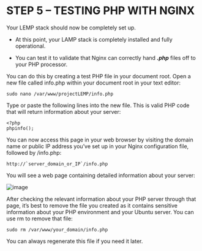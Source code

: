 # STEP 5 – TESTING PHP WITH NGINX

Your LEMP stack should now be completely set up.

* At this point, your LAMP stack is completely installed and fully operational.

* You can test it to validate that Nginx can correctly hand ***.php*** files off to your PHP processor.

You can do this by creating a test PHP file in your document root. 
Open a new file called info.php within your document root in your text editor:

```
sudo nano /var/www/projectLEMP/info.php
```

Type or paste the following lines into the new file. This is valid PHP code that will return information about your server:


```
<?php
phpinfo();
```

You can now access this page in your web browser by visiting the domain name or public IP address you’ve set up in your Nginx 
configuration file, followed by /info.php:

```
http://`server_domain_or_IP`/info.php
```

You will see a web page containing detailed information about your server:

![image](https://github.com/Durgathulluru/LEMP-SETUP_project2/assets/142125732/3bf46095-1ac3-4766-ad57-ac376e561eb6)


After checking the relevant information about your PHP server through that page, it’s best to remove the file you created as it 
contains sensitive information about your PHP environment and your Ubuntu server. You can use rm to remove that file:

```
sudo rm /var/www/your_domain/info.php
```

You can always regenerate this file if you need it later.
